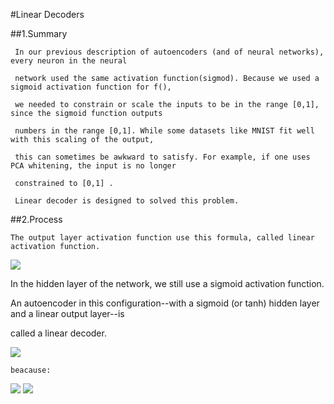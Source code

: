 #Linear Decoders

##1.Summary

     In our previous description of autoencoders (and of neural networks), every neuron in the neural 
     
     network used the same activation function(sigmod). Because we used a sigmoid activation function for f(),
     
     we needed to constrain or scale the inputs to be in the range [0,1], since the sigmoid function outputs 
     
     numbers in the range [0,1]. While some datasets like MNIST fit well with this scaling of the output, 
     
     this can sometimes be awkward to satisfy. For example, if one uses PCA whitening, the input is no longer 
     
     constrained to [0,1] .
     
     Linear decoder is designed to solved this problem.
     
##2.Process

    The output layer activation function use this formula, called linear activation function.
    
<img src="http://chart.googleapis.com/chart?cht=tx&chl=f(z)%5C%20%5C%20%5C%20%20%3D%20%20%5C%20%5C%20%5C%20z%20" style="border:none;" />

   In the hidden layer of the network, we still use a sigmoid activation function.
   
   An autoencoder in this configuration--with a sigmoid (or tanh) hidden layer and a linear output layer--is 
   
   called a linear decoder.
  
<img src="http://chart.googleapis.com/chart?cht=tx&chl=%5Chat%7Bx%7D%20%3D%20%5Calpha%5E%7B(3)%7D%3Dz%5E%7B(3)%7D%20%3D%20W%5E%7B(2)%7D%5Calpha%2Bb%5E%7B(2)%7D%5C%5C%0A%0A%5Cdelta%20%5E%7B(3)%7D%3D-(y_%7Bi%7D-%5Chat%7Bx_%7Bi%7D%7D)f'_%7B3%7D(z_%7Bi%7D%5E%7B(3)%7D)%5C%5C" style="border:none;" />

    beacause:
    
<img src="http://chart.googleapis.com/chart?cht=tx&chl=f'_%7B3%7D(z_%7Bi%7D%5E%7B(3)%7D)%20%3D%201%5C%5C%0A%0A%5Cdelta%20%5E%7B(3)%7D%3D-(y_%7Bi%7D-%5Chat%7Bx_%7Bi%7D%7D)" style="border:none;" />

<img src="http://chart.googleapis.com/chart?cht=tx&chl=%5Cdelta%20%5E%7B(2)%7D%3D((W%5E%7B(2)%7D)%5E%7BT%7D%5Cdelta%20%5E%7B(3)%7D)%5Ccdot%20f'_%7B2%7D(z%5E%7B(2)%7D)" style="border:none;" />
   
